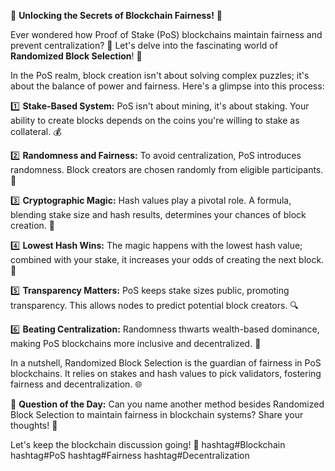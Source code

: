 🔗 **Unlocking the Secrets of Blockchain Fairness!** 🔗

Ever wondered how Proof of Stake (PoS) blockchains maintain fairness and prevent centralization? 🤔 Let's delve into the fascinating world of **Randomized Block Selection**! 🎲

In the PoS realm, block creation isn't about solving complex puzzles; it's about the balance of power and fairness. Here's a glimpse into this process:

1️⃣ **Stake-Based System:** PoS isn't about mining, it's about staking. Your ability to create blocks depends on the coins you're willing to stake as collateral. 💰

2️⃣ **Randomness and Fairness:** To avoid centralization, PoS introduces randomness. Block creators are chosen randomly from eligible participants. 🎰

3️⃣ **Cryptographic Magic:** Hash values play a pivotal role. A formula, blending stake size and hash results, determines your chances of block creation. 🔐

4️⃣ **Lowest Hash Wins:** The magic happens with the lowest hash value; combined with your stake, it increases your odds of creating the next block. 🚀

5️⃣ **Transparency Matters:** PoS keeps stake sizes public, promoting transparency. This allows nodes to predict potential block creators. 🔍

6️⃣ **Beating Centralization:** Randomness thwarts wealth-based dominance, making PoS blockchains more inclusive and decentralized. 💪

In a nutshell, Randomized Block Selection is the guardian of fairness in PoS blockchains. It relies on stakes and hash values to pick validators, fostering fairness and decentralization. 🌐

🤔 **Question of the Day:** Can you name another method besides Randomized Block Selection to maintain fairness in blockchain systems? Share your thoughts! 💬

Let's keep the blockchain discussion going! 🚀 hashtag#Blockchain hashtag#PoS hashtag#Fairness hashtag#Decentralization